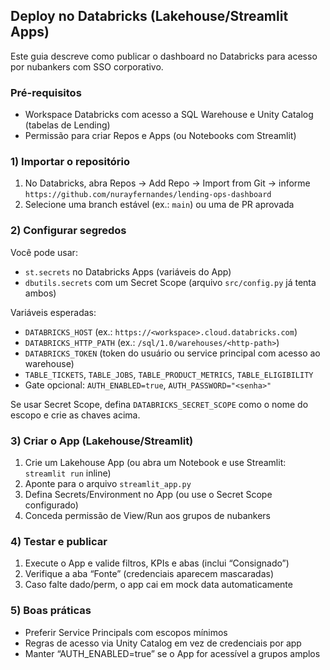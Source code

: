 ## Deploy no Databricks (Lakehouse/Streamlit Apps)

Este guia descreve como publicar o dashboard no Databricks para acesso por nubankers com SSO corporativo.

### Pré-requisitos
- Workspace Databricks com acesso a SQL Warehouse e Unity Catalog (tabelas de Lending)
- Permissão para criar Repos e Apps (ou Notebooks com Streamlit)

### 1) Importar o repositório
1. No Databricks, abra Repos → Add Repo → Import from Git → informe `https://github.com/nurayfernandes/lending-ops-dashboard`
2. Selecione uma branch estável (ex.: `main`) ou uma de PR aprovada

### 2) Configurar segredos
Você pode usar:
- `st.secrets` no Databricks Apps (variáveis do App)
- `dbutils.secrets` com um Secret Scope (arquivo `src/config.py` já tenta ambos)

Variáveis esperadas:
- `DATABRICKS_HOST` (ex.: `https://<workspace>.cloud.databricks.com`)
- `DATABRICKS_HTTP_PATH` (ex.: `/sql/1.0/warehouses/<http-path>`)
- `DATABRICKS_TOKEN` (token do usuário ou service principal com acesso ao warehouse)
- `TABLE_TICKETS`, `TABLE_JOBS`, `TABLE_PRODUCT_METRICS`, `TABLE_ELIGIBILITY`
- Gate opcional: `AUTH_ENABLED=true`, `AUTH_PASSWORD="<senha>"`

Se usar Secret Scope, defina `DATABRICKS_SECRET_SCOPE` como o nome do escopo e crie as chaves acima.

### 3) Criar o App (Lakehouse/Streamlit)
1. Crie um Lakehouse App (ou abra um Notebook e use Streamlit: `streamlit run` inline)
2. Aponte para o arquivo `streamlit_app.py`
3. Defina Secrets/Environment no App (ou use o Secret Scope configurado)
4. Conceda permissão de View/Run aos grupos de nubankers

### 4) Testar e publicar
1. Execute o App e valide filtros, KPIs e abas (inclui “Consignado”)
2. Verifique a aba “Fonte” (credenciais aparecem mascaradas)
3. Caso falte dado/perm, o app cai em mock data automaticamente

### 5) Boas práticas
- Preferir Service Principals com escopos mínimos
- Regras de acesso via Unity Catalog em vez de credenciais por app
- Manter “AUTH_ENABLED=true” se o App for acessível a grupos amplos


